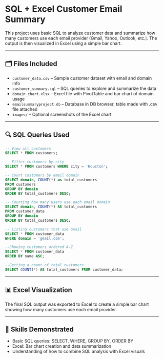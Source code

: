 # SQL + Excel Customer Email Summary

This project uses basic SQL to analyze customer data and summarize how many customers use each email provider (Gmail, Yahoo, Outlook, etc.). The output is then visualized in Excel using a simple bar chart.

---

## 🗂 Files Included

- `customer_data.csv` – Sample customer dataset with email and domain info  
- `customer_summary.sql` – SQL queries to explore and summarize the data  
- `domain_chart.xlsx` – Excel file with PivotTable and bar chart of domain usage
- `emailsummaryproject.db` – Database in DB browser, table made with .csv file attached
- `images/` – Optional screenshots of the Excel chart
  

---

## 🔍 SQL Queries Used

```sql
-- View all customers
SELECT * FROM customers;

-- Filter customers by city
SELECT * FROM customers WHERE city = 'Houston';

-- Count customers by email domain
SELECT domain, COUNT(*) as total_customers
FROM customers
GROUP BY domain
ORDER BY total_customers DESC;

-- Counting how many users use each email domain
SELECT domain, COUNT(*) AS total_customers
FROM customer_data
GROUP BY domain
ORDER BY total_customers DESC;

-- Listing customers that use Gmail 
SELECT * FROM customer_data
WHERE domain = 'gmail.com';

--Showing customers ordered A-Z
SELECT * FROM customer_data
ORDER BY name ASC;

--Getting a count of total customers
SELECT COUNT(*) AS total_customers FROM customer_data;


```

---

## 📊 Excel Visualization

The final SQL output was exported to Excel to create a simple bar chart showing how many customers use each email provider.

---

## 🧠 Skills Demonstrated

- Basic SQL queries: SELECT, WHERE, GROUP BY, ORDER BY  
- Excel: Bar chart creation and data summarization  
- Understanding of how to combine SQL analysis with Excel visuals
